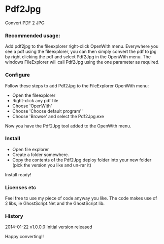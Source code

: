 # Pdf2Jpg
Convert PDF 2 JPG 

### Recommended usage:

Add pdf2jpg to the fileexplorer right-click OpenWith menu.
Everywhere you see a pdf using the fileexplorer, you can then simply convert the pdf
to jpg by right clicking the pdf and select Pdf2Jpg in the OpenWith menu.
The windows FileExplorer will call Pdf2Jpg using the one parameter as required.

### Configure
Follow these steps to add Pdf2Jpg to the FileExplorer OpenWith menu:
* Open the fileexplorer
* Right-click any pdf file
* Choose 'OpenWith'
* Choose 'Choose default program''
* Choose 'Browse' and select the Pdf2Jpg.exe

Now you have the Pdf2Jpg tool added to the OpenWith menu.

### Install
* Open file explorer
* Create a folder somewhere.
* Copy the contents of the Pdf2Jpg deploy folder into your new folder (pick the version you like and un-rar it)

Install ready!

### Licenses etc
Feel free to use my piece of code anyway you like.  The code makes use of 2 libs, ie GhostScript.Net and the GhostScript lib.


### History
2014-01-22 v1.0.0.0 Initial version released

Happy converting!!

